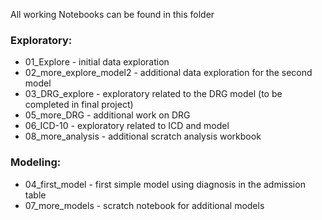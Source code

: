 All working Notebooks can be found in this folder

### Exploratory:
- 01_Explore - initial data exploration
- 02_more_explore_model2 - additional data exploration for the second model 
- 03_DRG_explore - exploratory related to the DRG model (to be completed in final project)
- 05_more_DRG - additional work on DRG
- 06_ICD-10 - exploratory related to ICD and model 
- 08_more_analysis - additional scratch analysis workbook

### Modeling:
- 04_first_model - first simple model using diagnosis in the admission table
- 07_more_models - scratch notebook for additional models 